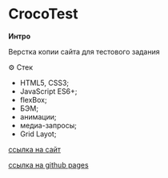 # CrocoTest

**Интро**

Верстка копии сайта для тестового задания

⚙️ Стек
* HTML5, CSS3;
* JavaScript ES6+;
* flexBox;
* БЭМ;
* анимации;
* медиа-запросы;
* Grid Layot;

[ссылка на сайт](https://www.idntimes.com/korea/kpop/zahra-fadillah-haerunisa/pro-kontra-mv-newjeans-cool-with-you-c1c2)

[ссылка на github pages]()